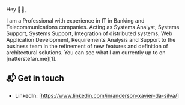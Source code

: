 Hey 👋🏻,

I am a Professional with experience in IT in Banking and Telecommunications companies.
Acting as Systems Analyst, Systems Support, Systems Support, Integration of distributed systems, Web Application Development, Requirements Analysis and Support to the business team in the refinement of new features and definition of architectural solutions. 
You can see what I am currently up to on [natterstefan.me][1].

## 📬 Get in touch

- LinkedIn: [https://www.linkedin.com/in/anderson-xavier-da-silva/]
